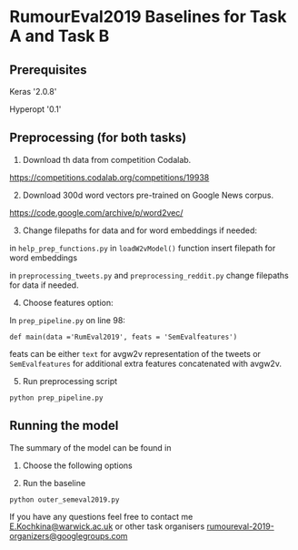 # RumourEval2019 Baselines for Task A and  Task B

## Prerequisites 

Keras '2.0.8'

Hyperopt '0.1'

## Preprocessing (for both tasks)

1. Download th data from competition Codalab.

https://competitions.codalab.org/competitions/19938


2. Download 300d word vectors pre-trained on Google News corpus. 

https://code.google.com/archive/p/word2vec/

3. Change filepaths for data and for word embeddings if needed:

in `help_prep_functions.py` in `loadW2vModel()` function insert filepath for word embeddings

in `preprocessing_tweets.py` and `preprocessing_reddit.py` change filepaths for data if needed. 

4. Choose features option:

In `prep_pipeline.py` on line 98:

`def main(data ='RumEval2019', feats = 'SemEvalfeatures')`

feats can be either `text` for avgw2v representation of the tweets or `SemEvalfeatures` for additional extra features concatenated with avgw2v. 

5. Run preprocessing script

```
python prep_pipeline.py
```

## Running the model

The summary of the model can be found in 

1. Choose the following options

2. Run the baseline

```
python outer_semeval2019.py

```

If you have any questions feel free to contact me E.Kochkina@warwick.ac.uk or other task organisers rumoureval-2019-organizers@googlegroups.com

